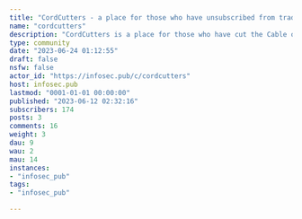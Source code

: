 ```yaml
---
title: "CordCutters - a place for those who have unsubscribed from traditional cable TV or satellite service" 
name: "cordcutters"
description: "CordCutters is a place for those who have cut the Cable or Satellite TV cord, and want to know what other legal services are available.  No piracy talk please, it could get the person posting it in trouble with the authorities and could get the community banned on some servers, so please only talk about products and services that are legal to use."
type: community
date: "2023-06-24 01:12:55"
draft: false
nsfw: false
actor_id: "https://infosec.pub/c/cordcutters"
host: infosec.pub
lastmod: "0001-01-01 00:00:00"
published: "2023-06-12 02:32:16"
subscribers: 174
posts: 3
comments: 16
weight: 3
dau: 9
wau: 2
mau: 14
instances:
- "infosec_pub"
tags: 
- "infosec_pub"

---
```

